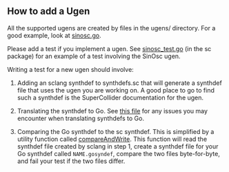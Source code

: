 How to add a Ugen
-----------------
All the supported ugens are created by files in the ugens/ directory.
For a good example, look at [sinosc.go](sinosc.go).

Please add a test if you implement a ugen.
See [sinosc_test.go](sinosc_test.go) (in the sc package) for an example of a
test involving the SinOsc ugen.

Writing a test for a new ugen should involve:

1. Adding an sclang synthdef to synthdefs.sc that will
   generate a synthdef file that uses the ugen you are working on.
   A good place to go to find such a synthdef is the SuperCollider
   documentation for the ugen.

2. Translating the synthdef to Go. See [this file](translate-synthdefs.md)
   for any issues you may encounter when translating synthdefs to Go.

3. Comparing the Go synthdef to the sc synthdef. This is simplified by
   a utility function called [compareAndWrite](caw.go). This function will
   read the synthdef file created by sclang in step 1, create a synthdef
   file for your Go synthdef called `NAME.gosyndef`, compare the
   two files byte-for-byte, and fail your test if the two files differ.
